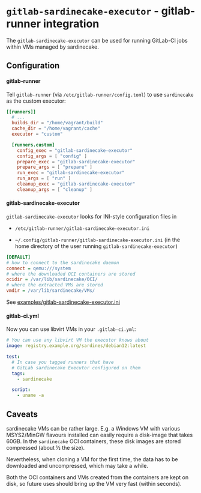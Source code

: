 `gitlab-sardinecake-executor` - gitlab-runner integration
=========================================================

The `gitlab-sardinecake-executor` can be used for running GitLab-CI jobs within VMs managed by sardinecake.

## Configuration

#### gitlab-runner

Tell `gitlab-runner` (via `/etc/gitlab-runner/config.toml`) to use `sardinecake` as the custom executor:

```toml
[[runners]]
  # ...
  builds_dir = "/home/vagrant/build"
  cache_dir = "/home/vagrant/cache"
  executor = "custom"

  [runners.custom]
    config_exec = "gitlab-sardinecake-executor"
    config_args = [ "config" ]
    prepare_exec = "gitlab-sardinecake-executor"
    prepare_args = [ "prepare" ]
    run_exec = "gitlab-sardinecake-executor"
    run_args = [ "run" ]
    cleanup_exec = "gitlab-sardinecake-executor"
    cleanup_args = [ "cleanup" ]
```

#### gitlab-sardinecake-executor

`gitlab-sardinecake-executor` looks for INI-style configuration files in

- `/etc/gitlab-runner/gitlab-sardinecake-executor.ini`

- `~/.config/gitlab-runner/gitlab-sardinecake-executor.ini` (in the home directory of the user running `gitlab-sardinecake-executor`)


```ini
[DEFAULT]
# how to connect to the sardinecake daemon
connect = qemu:///system
# where the downloaded OCI containers are stored
ocidir = /var/lib/sardinecake/OCI/
# where the extracted VMs are stored
vmdir = /var/lib/sardinecake/VMs/
```

See [examples/gitlab-sardinecake-executor.ini](https://git.iem.at/devtools/sardinecake/-/blob/main/examples/gitlab-sardinecake-executor.ini)

#### gitlab-ci.yml
Now you can use libvirt VMs in your `.gitlab-ci.yml`:

```yml
# You can use any libvirt VM the executor knows about
image: registry.example.org/sardines/debian12:latest

test:
  # In case you tagged runners that have
  # GitLab sardinecake Executor configured on them
  tags:
    - sardinecake

  script:
    - uname -a
```

## Caveats

sardinecake VMs can be rather large.
E.g. a Windows VM with various MSYS2/MinGW flavours installed can easily require a disk-image that takes 60GB.
In the `sardinecake` OCI containers, these disk images are stored compressed (about ½ the size).

Nevertheless, when cloning a VM for the first time, the data has to be downloaded and uncompressed,
which may take a while.

Both the OCI containers and VMs created from the containers are kept on disk, so future uses should bring up the
VM very fast (within seconds).

